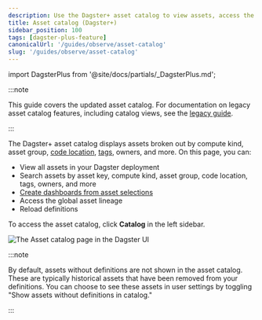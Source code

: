 ```yaml
---
description: Use the Dagster+ asset catalog to view assets, access the global asset lineage, build dasbhoards, reload definitions, and search assets by asset key, compute kind, asset group, code location, and more.
title: Asset catalog (Dagster+)
sidebar_position: 100
tags: [dagster-plus-feature]
canonicalUrl: '/guides/observe/asset-catalog'
slug: '/guides/observe/asset-catalog'
---
```


import DagsterPlus from '@site/docs/partials/\_DagsterPlus.md';

<DagsterPlus />

:::note

This guide covers the updated asset catalog. For documentation on legacy asset catalog features, including catalog views, see the [legacy guide](https://release-1-11-10.archive.dagster-docs.io/guides/build/assets/asset-catalog).

:::

The Dagster+ asset catalog displays assets broken out by compute kind, asset group, [code location](/deployment/code-locations), [tags](/guides/build/assets/metadata-and-tags/tags), owners, and more. On this page, you can:

- View all assets in your Dagster deployment
- Search assets by asset key, compute kind, asset group, code location, tags, owners, and more
- [Create dashboards from asset selections](/guides/observe/asset-catalog/dashboards)
- Access the global asset lineage
- Reload definitions

To access the asset catalog, click **Catalog** in the left sidebar.

![The Asset catalog page in the Dagster UI](/images/guides/observe/asset-catalog/dagster-plus-asset-catalog.png)

:::note

By default, assets without definitions are not shown in the asset catalog. These are typically historical assets that have been removed from your definitions. You can choose to see these assets in user settings by toggling "Show assets without definitions in catalog."

:::
